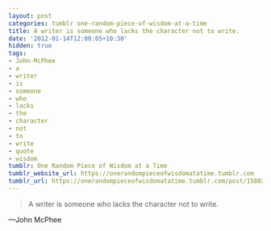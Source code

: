 ```yaml
---
layout: post
categories: tumblr one-random-piece-of-wisdom-at-a-time
title: A writer is someone who lacks the character not to write.
date: '2012-01-14T12:00:05+10:30'
hidden: true
tags:
- John-McPhee
- a
- writer
- is
- someone
- who
- lacks
- the
- character
- not
- to
- write
- quote
- wisdom
tumblr: One Random Piece of Wisdom at a Time
tumblr_website_url: https://onerandompieceofwisdomatatime.tumblr.com
tumblr_url: https://onerandompieceofwisdomatatime.tumblr.com/post/15802524122/a-writer-is-someone-who-lacks-the-character-not-to
---
```

> A writer is someone who lacks the character not to write.

—John McPhee
